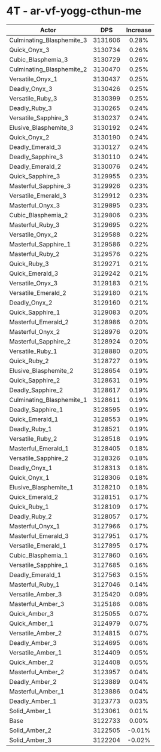 # 4T - ar-vf-yogg-cthun-me
| Actor | DPS | Increase |
|---|:---:|:---:|
|Culminating_Blasphemite_3|3131606|0.28%|
|Quick_Onyx_3|3130734|0.26%|
|Cubic_Blasphemia_3|3130729|0.26%|
|Culminating_Blasphemite_2|3130470|0.25%|
|Versatile_Onyx_1|3130437|0.25%|
|Deadly_Onyx_3|3130426|0.25%|
|Versatile_Ruby_3|3130399|0.25%|
|Deadly_Ruby_3|3130265|0.24%|
|Versatile_Sapphire_3|3130237|0.24%|
|Elusive_Blasphemite_3|3130192|0.24%|
|Quick_Onyx_2|3130190|0.24%|
|Deadly_Emerald_3|3130127|0.24%|
|Deadly_Sapphire_3|3130110|0.24%|
|Deadly_Emerald_2|3130076|0.24%|
|Quick_Sapphire_3|3129955|0.23%|
|Masterful_Sapphire_3|3129926|0.23%|
|Versatile_Emerald_3|3129912|0.23%|
|Masterful_Onyx_3|3129895|0.23%|
|Cubic_Blasphemia_2|3129806|0.23%|
|Masterful_Ruby_3|3129695|0.22%|
|Versatile_Onyx_2|3129588|0.22%|
|Masterful_Sapphire_1|3129586|0.22%|
|Masterful_Ruby_2|3129576|0.22%|
|Quick_Ruby_3|3129271|0.21%|
|Quick_Emerald_3|3129242|0.21%|
|Versatile_Onyx_3|3129183|0.21%|
|Versatile_Emerald_2|3129180|0.21%|
|Deadly_Onyx_2|3129160|0.21%|
|Quick_Sapphire_1|3129083|0.20%|
|Masterful_Emerald_2|3128986|0.20%|
|Masterful_Onyx_2|3128976|0.20%|
|Masterful_Sapphire_2|3128924|0.20%|
|Versatile_Ruby_1|3128880|0.20%|
|Quick_Ruby_2|3128727|0.19%|
|Elusive_Blasphemite_2|3128654|0.19%|
|Quick_Sapphire_2|3128631|0.19%|
|Deadly_Sapphire_2|3128617|0.19%|
|Culminating_Blasphemite_1|3128611|0.19%|
|Deadly_Sapphire_1|3128595|0.19%|
|Quick_Emerald_1|3128553|0.19%|
|Deadly_Ruby_1|3128521|0.19%|
|Versatile_Ruby_2|3128518|0.19%|
|Masterful_Emerald_1|3128405|0.18%|
|Versatile_Sapphire_2|3128326|0.18%|
|Deadly_Onyx_1|3128313|0.18%|
|Quick_Onyx_1|3128306|0.18%|
|Elusive_Blasphemite_1|3128210|0.18%|
|Quick_Emerald_2|3128151|0.17%|
|Quick_Ruby_1|3128109|0.17%|
|Deadly_Ruby_2|3128057|0.17%|
|Masterful_Onyx_1|3127966|0.17%|
|Masterful_Emerald_3|3127951|0.17%|
|Versatile_Emerald_1|3127895|0.17%|
|Cubic_Blasphemia_1|3127860|0.16%|
|Versatile_Sapphire_1|3127685|0.16%|
|Deadly_Emerald_1|3127563|0.15%|
|Masterful_Ruby_1|3127046|0.14%|
|Versatile_Amber_3|3125420|0.09%|
|Masterful_Amber_3|3125186|0.08%|
|Quick_Amber_3|3125055|0.07%|
|Quick_Amber_1|3124979|0.07%|
|Versatile_Amber_2|3124815|0.07%|
|Deadly_Amber_3|3124695|0.06%|
|Versatile_Amber_1|3124409|0.05%|
|Quick_Amber_2|3124408|0.05%|
|Masterful_Amber_2|3123957|0.04%|
|Deadly_Amber_2|3123889|0.04%|
|Masterful_Amber_1|3123886|0.04%|
|Deadly_Amber_1|3123773|0.03%|
|Solid_Amber_1|3123061|0.01%|
|Base|3122733|0.00%|
|Solid_Amber_2|3122505|-0.01%|
|Solid_Amber_3|3122204|-0.02%|
